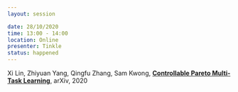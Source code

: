 ```yaml
---
layout: session

date: 28/10/2020
time: 13:00 - 14:00
location: Online
presenter: Tinkle
status: happened
---
```

Xi Lin,
Zhiyuan Yang,
Qingfu Zhang,
Sam Kwong,
**[Controllable Pareto Multi-Task Learning](
papers/0038-controllable-pareto-multitask-learning)**,
arXiv,
2020